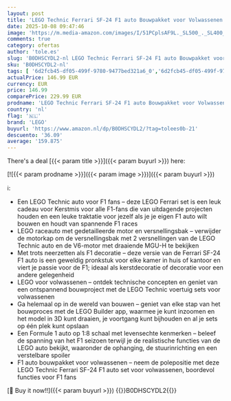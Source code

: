 ```yaml
---
layout: post
title: 'LEGO Technic Ferrari SF-24 F1 auto Bouwpakket voor Volwassenen met Verzamelbare 1:8 Schaal Modelauto met V6-Motor  Besturing en DRS  Formule 1 Cadeau voor Kerstmis voor Fans van Motorsport 42207'
date: 2025-10-08 09:47:46
image: 'https://m.media-amazon.com/images/I/51PCplsAF9L._SL500_._SL400_.jpg'
comments: true
category: ofertas
author: 'tole.es'
slug: 'B0DHSCYDL2-nl LEGO Technic Ferrari SF-24 F1 auto Bouwpakket voor...'
sku: 'B0DHSCYDL2-nl'
tags: [ '6d2fcb45-df05-499f-9780-9477bed321a6_0','6d2fcb45-df05-499f-9780-9477bed321a6_501','Arborist Merchandising Root','Bouw- & constructiespeelgoed','Creatieve spellen','Educatief speelgoed','Self Service','Special Features Stores','Speelgoed & spellen','Speelgoedbouwsets','lego','🇳🇱', ]
actualPrice: 146.99 EUR
currency: EUR
price: 146.99
comparePrice: 229.99 EUR
prodname: 'LEGO Technic Ferrari SF-24 F1 auto Bouwpakket voor Volwassenen met Verzamelbare 1:8 Schaal Modelauto met V6-Motor  Besturing en DRS  Formule 1 Cadeau voor Kerstmis voor Fans van Motorsport 42207'
country: 'nl'
flag: '🇳🇱'
brand: 'LEGO'
buyurl: 'https://www.amazon.nl/dp/B0DHSCYDL2/?tag=tolees0b-21'
descuento: '36.09'
average: '159.875'
---
```


There's a deal [{{< param title >}}]({{< param buyurl >}})  here:

[![{{< param prodname >}}]({{< param image >}})]({{< param buyurl >}})

ℹ️:

- Een LEGO Technic auto voor F1 fans – deze LEGO Ferrari set is een leuk cadeau voor Kerstmis voor alle F1-fans die van uitdagende projecten houden en een leuke traktatie voor jezelf als je je eigen F1 auto wilt bouwen en houdt van spannende F1 races
- LEGO raceauto met gedetailleerde motor en versnellingsbak – verwijder de motorkap om de versnellingsbak met 2 versnellingen van de LEGO Technic auto en de V6-motor met draaiende MGU-H te bekijken
- Met trots neerzetten als F1 decoratie – deze versie van de Ferrari SF-24 F1 auto is een geweldig pronkstuk voor elke kamer in huis of kantoor en viert je passie voor de F1; ideaal als kerstdecoratie of decoratie voor een andere gelegenheid
- LEGO voor volwassenen – ontdek technische concepten en geniet van een ontspannend bouwproject met de LEGO Technic voertuig sets voor volwassenen
- Ga helemaal op in de wereld van bouwen – geniet van elke stap van het bouwproces met de LEGO Builder app, waarmee je kunt inzoomen en het model in 3D kunt draaien, je voortgang kunt bijhouden en al je sets op één plek kunt opslaan
- Een Formule 1 auto op 1:8 schaal met levensechte kenmerken – beleef de spanning van het F1 seizoen terwijl je de realistische functies van de LEGO auto bekijkt, waaronder de ophanging, de stuurinrichting en een verstelbare spoiler
- F1 auto bouwpakket voor volwassenen – neem de polepositie met deze LEGO Technic Ferrari SF-24 F1 auto set voor volwassenen, boordevol functies voor F1 fans

[🛒 Buy it now!!]({{< param buyurl >}})
{{<world>}}B0DHSCYDL2{{</world>}}
